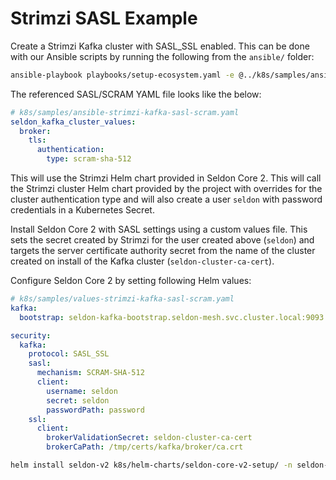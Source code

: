 # Strimzi SASL Example

Create a Strimzi Kafka cluster with SASL_SSL enabled.
This can be done with our Ansible scripts by running the following from the `ansible/` folder:

```sh
ansible-playbook playbooks/setup-ecosystem.yaml -e @../k8s/samples/ansible-strimzi-kafka-sasl-scram.yaml -e strimzi_kafka_operator_feature_gates=""
```

The referenced SASL/SCRAM YAML file looks like the below:
```yaml
# k8s/samples/ansible-strimzi-kafka-sasl-scram.yaml
seldon_kafka_cluster_values:
  broker:
    tls:
      authentication:
        type: scram-sha-512
```

This will use the Strimzi Helm chart provided in Seldon Core 2.
This will call the Strimzi cluster Helm chart provided by the project with overrides for the cluster authentication type and will also create a user `seldon` with password credentials in a Kubernetes Secret.

Install Seldon Core 2 with SASL settings using a custom values file.
This sets the secret created by Strimzi for the user created above (`seldon`) and targets the server certificate authority secret from the name of the cluster created on install of the Kafka cluster (`seldon-cluster-ca-cert`).

Configure Seldon Core 2 by setting following Helm values:

```yaml
# k8s/samples/values-strimzi-kafka-sasl-scram.yaml
kafka:
  bootstrap: seldon-kafka-bootstrap.seldon-mesh.svc.cluster.local:9093

security:
  kafka:
    protocol: SASL_SSL
    sasl:
      mechanism: SCRAM-SHA-512
      client:
        username: seldon
        secret: seldon
        passwordPath: password
    ssl:
      client:
        brokerValidationSecret: seldon-cluster-ca-cert
        brokerCaPath: /tmp/certs/kafka/broker/ca.crt
```

```sh
helm install seldon-v2 k8s/helm-charts/seldon-core-v2-setup/ -n seldon-mesh -f k8s/samples/values-strimzi-kafka-sasl-scram.yaml
```

